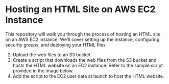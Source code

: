 # Hosting an HTML Site on AWS EC2 Instance
This repository will walk you through the process of hosting an HTML site on an AWS EC2 instance. We'll cover setting up the instance, configuring security groups, and deploying your HTML files

2.	Upload the web files to an S3 bucket.
3.	Create a script that downloads the web files from the S3 bucket and hosts the HTML website on an EC2 instance. Refer to the sample script provided in the image below.
4.	Add the script to the EC2 user data at launch to host the HTML website.
